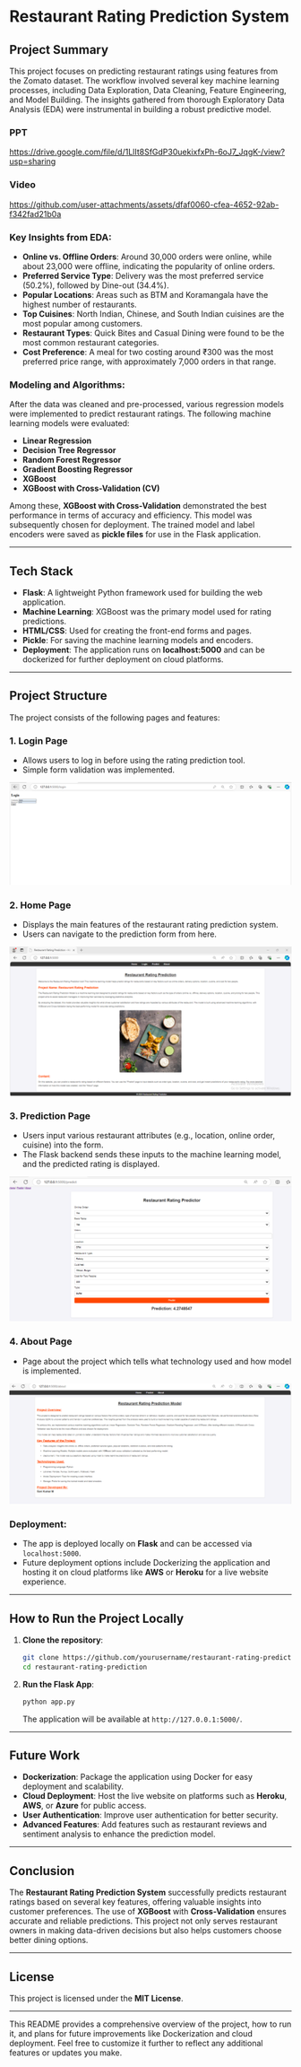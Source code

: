 # **Restaurant Rating Prediction System**

## **Project Summary**

This project focuses on predicting restaurant ratings using features from the Zomato dataset. The workflow involved several key machine learning processes, including Data Exploration, Data Cleaning, Feature Engineering, and Model Building. The insights gathered from thorough Exploratory Data Analysis (EDA) were instrumental in building a robust predictive model.

### PPT 

https://drive.google.com/file/d/1LlIt8SfGdP30uekixfxPh-6oJ7_JqgK-/view?usp=sharing

### Video 

https://github.com/user-attachments/assets/dfaf0060-cfea-4652-92ab-f342fad21b0a

### **Key Insights from EDA**:
- **Online vs. Offline Orders**: Around 30,000 orders were online, while about 23,000 were offline, indicating the popularity of online orders.
- **Preferred Service Type**: Delivery was the most preferred service (50.2%), followed by Dine-out (34.4%).
- **Popular Locations**: Areas such as BTM and Koramangala have the highest number of restaurants.
- **Top Cuisines**: North Indian, Chinese, and South Indian cuisines are the most popular among customers.
- **Restaurant Types**: Quick Bites and Casual Dining were found to be the most common restaurant categories.
- **Cost Preference**: A meal for two costing around ₹300 was the most preferred price range, with approximately 7,000 orders in that range.

### **Modeling and Algorithms**:
After the data was cleaned and pre-processed, various regression models were implemented to predict restaurant ratings. The following machine learning models were evaluated:
- **Linear Regression**
- **Decision Tree Regressor**
- **Random Forest Regressor**
- **Gradient Boosting Regressor**
- **XGBoost**
- **XGBoost with Cross-Validation (CV)**

Among these, **XGBoost with Cross-Validation** demonstrated the best performance in terms of accuracy and efficiency. This model was subsequently chosen for deployment. The trained model and label encoders were saved as **pickle files** for use in the Flask application.

---

## **Tech Stack**

- **Flask**: A lightweight Python framework used for building the web application.
- **Machine Learning**: XGBoost was the primary model used for rating predictions.
- **HTML/CSS**: Used for creating the front-end forms and pages.
- **Pickle**: For saving the machine learning models and encoders.
- **Deployment**: The application runs on **localhost:5000** and can be dockerized for further deployment on cloud platforms.

---

## **Project Structure**

The project consists of the following pages and features:

### **1. Login Page**
- Allows users to log in before using the rating prediction tool.
- Simple form validation was implemented.

![Alt text](https://github.com/raviatkumar/Restaurant_Rating_Prediction/blob/main/output/image3.PNG?raw=true)

### **2. Home Page**
- Displays the main features of the restaurant rating prediction system.
- Users can navigate to the prediction form from here.

![Alt text](https://raw.githubusercontent.com/raviatkumar/Restaurant_Rating_Prediction/refs/heads/main/output/image1.PNG)

### **3. Prediction Page**
- Users input various restaurant attributes (e.g., location, online order, cuisine) into the form.
- The Flask backend sends these inputs to the machine learning model, and the predicted rating is displayed.

![Alt text](https://raw.githubusercontent.com/raviatkumar/Restaurant_Rating_Prediction/refs/heads/main/output/image4.PNG)

### **4. About Page**
- Page about the project which tells what technology used and how model is implemented.

![Alt text](https://raw.githubusercontent.com/raviatkumar/Restaurant_Rating_Prediction/refs/heads/main/output/image2.PNG)
 
### **Deployment**:
- The app is deployed locally on **Flask** and can be accessed via `localhost:5000`.
- Future deployment options include Dockerizing the application and hosting it on cloud platforms like **AWS** or **Heroku** for a live website experience.

---

## **How to Run the Project Locally**

1. **Clone the repository**:
   ```bash
   git clone https://github.com/yourusername/restaurant-rating-prediction.git
   cd restaurant-rating-prediction
   ```
2. **Run the Flask App**:
   ```bash
   python app.py
   ```
   The application will be available at `http://127.0.0.1:5000/`.

---

## **Future Work**

- **Dockerization**: Package the application using Docker for easy deployment and scalability.
- **Cloud Deployment**: Host the live website on platforms such as **Heroku**, **AWS**, or **Azure** for public access.
- **User Authentication**: Improve user authentication for better security.
- **Advanced Features**: Add features such as restaurant reviews and sentiment analysis to enhance the prediction model.

---

## **Conclusion**

The **Restaurant Rating Prediction System** successfully predicts restaurant ratings based on several key features, offering valuable insights into customer preferences. The use of **XGBoost** with **Cross-Validation** ensures accurate and reliable predictions. This project not only serves restaurant owners in making data-driven decisions but also helps customers choose better dining options.

---

## **License**

This project is licensed under the **MIT License**.

---

This README provides a comprehensive overview of the project, how to run it, and plans for future improvements like Dockerization and cloud deployment. Feel free to customize it further to reflect any additional features or updates you make.

